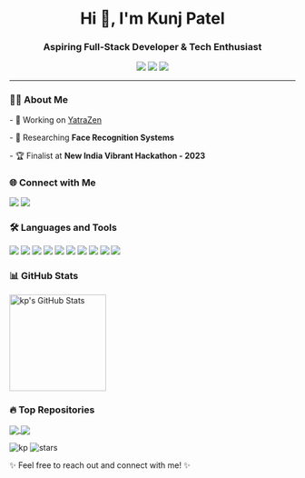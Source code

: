 <h1 align="center">Hi 👋, I'm Kunj Patel </h1>
<h3 align="center">Aspiring Full-Stack Developer & Tech Enthusiast</h3>

<p align="center">
  <a href="https://kunj.pages.dev" target="_blank"><img src="https://img.shields.io/badge/Portfolio-kunj.pages.dev-blue?style=flat-square&logo=web"></a>
  <a href="https://github.com/hyphen04" target="_blank"><img src="https://img.shields.io/github/followers/hyphen04?label=Follow&style=social"></a>
  <a href="mailto:kunj2604@gmail.com"><img src="https://img.shields.io/badge/Email-kunj2604%40gmail.com-red?style=flat-square&logo=gmail"></a>
</p>


---

<div>
  <div>
    <h3>👨‍💻 About Me</h3>
    <p>- 🔭 Working on <a href="https://github.com/hyphen04/v4-YatraZen">YatraZen</a></p>
    <p>- 🌱 Researching <strong>Face Recognition Systems</strong></p>
    <p>- 🏆 Finalist at <strong>New India Vibrant Hackathon - 2023</strong></p>
  </div>
  <div>
    <h3>🌐 Connect with Me</h3>
    <p>
      <a href="https://linkedin.com/in/ikp"><img src="https://img.shields.io/badge/LinkedIn-0077B5?style=flat-square&logo=linkedin&logoColor=white"></a>
      <a href="https://kunj.pages.dev"><img src="https://img.shields.io/badge/Portfolio-kunj.pages.dev-blue?style=flat-square&logo=web"></a>
    </p>
  </div>
  <div>
    <h3>🛠️ Languages and Tools</h3>
    <p>
      <img src="https://img.shields.io/badge/HTML5-E34F26?style=flat-square&logo=html5&logoColor=white">
      <img src="https://img.shields.io/badge/CSS3-1572B6?style=flat-square&logo=css3&logoColor=white">
      <img src="https://img.shields.io/badge/JavaScript-F7DF1E?style=flat-square&logo=javascript&logoColor=black">
      <img src="https://img.shields.io/badge/Python-3776AB?style=flat-square&logo=python&logoColor=white">
      <img src="https://img.shields.io/badge/React_Native-20232A?style=flat-square&logo=react&logoColor=61DAFB">
      <img src="https://img.shields.io/badge/Node.js-43853D?style=flat-square&logo=node-dot-js&logoColor=white">
      <img src="https://img.shields.io/badge/Next.js-000000?style=flat-square&logo=next-dot-js&logoColor=white">
      <img src="https://img.shields.io/badge/PostgreSQL-336791?style=flat-square&logo=postgresql&logoColor=white">
      <img src="https://img.shields.io/badge/MongoDB-47A248?style=flat-square&logo=mongodb&logoColor=white">
      <img src="https://img.shields.io/badge/Figma-F24E1E?style=flat-square&logo=figma&logoColor=white">
    </p>
  </div>
  <div>
    <h3>📊 GitHub Stats</h3>
    <p>
      <img src="https://github-readme-stats.vercel.app/api?username=hyphen04&show_icons=true&theme=radical" alt="kp's GitHub Stats" height="170">
    </p>
  </div>
  <div>
    <h3>🔥 Top Repositories</h3>
    <p>
      <a href="https://github.com/hyphen04/v4-YatraZen">
        <img align="center" src="https://github-readme-stats.vercel.app/api/pin/?username=hyphen04&repo=v4-YatraZen&theme=radical" />
      </a>
      <a href="https://github.com/hyphen04/OPi5">
        <img align="center" src="https://github-readme-stats.vercel.app/api/pin/?username=hyphen04&repo=OPi5&theme=radical" />
      </a>
    </p>
  </div>
</div>

<p>
  <img src="https://komarev.com/ghpvc/?username=hyphen04&label=Profile%20Views&color=0e75b6&style=flat" alt="kp" /> 
  <img src="https://img.shields.io/github/stars/hyphen04?style=social" alt="stars">
</p>


<p>✨ Feel free to reach out and connect with me! ✨</p>
